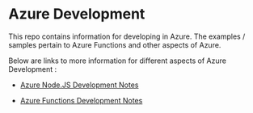 # Azure Development
This repo contains information for developing in Azure.  The examples / samples pertain to Azure Functions and other aspects of Azure.  

Below are links to more information for different aspects of Azure Development : 

* [Azure Node.JS Development Notes](AzureNodeJSDevelopment.md)

* [Azure Functions Development Notes](AzureFunctionsDevelopment.md)

